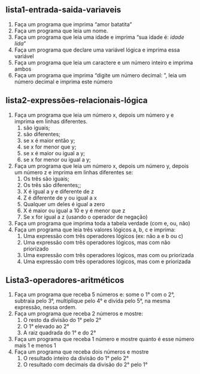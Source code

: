 ## lista1-entrada-saida-variaveis
1. Faça um programa que imprima “amor batatita”    
2. Faça um programa que leia um nome.    
3. Faça um programa que leia uma idade e imprima “sua idade é: *idade lida*”         
4. Faça um programa que declare uma variável lógica e imprima essa variável    
5. Faça um programa que leia um caractere e um número inteiro e imprima ambos    
6. Faça um programa que imprima “digite um número decimal: ”, leia um número decimal e imprima este número
## lista2-expressões-relacionais-lógica
1. Faça um programa que leia um número x, depois um número y e imprima em linhas diferentes.
    1. são iguais;
    2. são diferentes;
    3. se x é maior então y;
    4. se x for menor que y;
    5. se x é maior ou igual a y;
    6. se x for menor ou igual a y;
2. Faça um programa que leia um número x, depois um número y, depois um número z e imprima em linhas diferentes se:
    1. Os três são iguais;
    2. Os três são diferentes;;
    3. X é igual a y e diferente de z
    4. Z é diferente de y ou igual a x
    5. Qualquer um deles é igual a zero
    6. X é maior ou igual a 10 e y é menor que z
    7. Se x for igual a z (usando o operador de negação)
3. Faça um programa que imprima toda a tabela verdade (com e, ou, não)
4. Faça um programa que leia três valores lógicos a, b, c e imprima:                                                                          
    1. Uma expressão com três operadores lógicos (ex: não a e b ou c)
    2. Uma expressão com três operadores lógicos, mas com não priorizado                                                         
    3. Uma expressão com três operadores lógicos, mas com ou priorizada
    4. Uma expressão com três operadores lógicos, mas com e priorizada  
## Lista3-operadores-aritméticos
1. Faça um programa que receba 5 números e: some o 1° com o 2°, subtraia pelo 3°, multiplique pelo 4° e divida pelo 5°, na mesma expressão, nessa ordem.    
2. Faça um programa que receba 2 números e mostre:
    1. O resto da divisão do 1° pelo 2°
    2. O 1° elevado ao 2°
    3. A raiz quadrada do 1° e do 2°    
3. Faça um programa que receba 1 número e mostre quanto é esse número mais 1 e menos 1   
4. Faça um programa que receba dois números e mostre
    1. O resultado inteiro da divisão do 1° pelo 2° 
    2. O resultado com decimais da divisão do 2° pelo 1°
